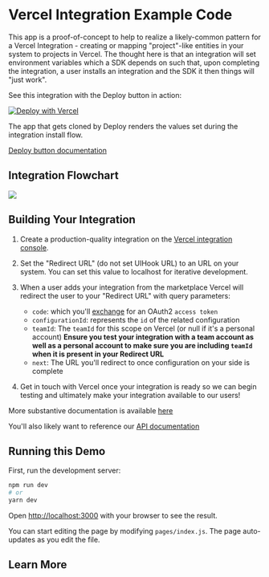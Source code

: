 # Vercel Integration Example Code

This app is a proof-of-concept to help to realize a likely-common pattern for a Vercel Integration - creating or mapping "project"-like entities in your system to projects in Vercel. The thought here is that an integration will set environment variables which a SDK depends on such that, upon completing the integration, a user installs an integration and the SDK it then things will "just work".

See this integration with the Deploy button in action:

[![Deploy with Vercel](https://vercel.com/button)](https://vercel.com/new/git/external?repository-url=https%3A%2F%2Fgithub.com%2Felsigh%2Fvercel-integration-deploy-demo&integration-ids=oac_4FhKvY0Ia1NHtuKGFtl5GgSf)

The app that gets cloned by Deploy renders the values set during the integration install flow.

[Deploy button documentation](https://vercel.com/docs/more/deploy-button)

## Integration Flowchart

![](https://app.lucidchart.com/documents/image/5095a92f-606b-4c7e-aa2e-83a56b1d8caa/1/838)

## Building Your Integration

1. Create a production-quality integration on the [Vercel integration console](https://vercel.com/dashboard/integrations/console).

2. Set the "Redirect URL" (do not set UIHook URL) to an URL on your system. You can set this value to localhost for iterative development.

3. When a user adds your integration from the marketplace Vercel will redirect the user to your "Redirect URL" with query parameters:

    - `code`: which you'll [exchange](https://vercel.com/docs/api#endpoints/o-auth2/exchanging-code-for-an-access-token) for an OAuth2 `access token`
    - `configurationId`: represents the `id` of the related configuration
    - `teamId`: The `teamId` for this scope on Vercel (or null if it's a personal account) **Ensure you test your integration with a team account as well as a personal account to make sure you are including `teamId` when it is present in your Redirect URL**
    - `next`: The URL you'll redirect to once configuration on your side is complete

4. Get in touch with Vercel once your integration is ready so we can begin testing and ultimately make your integration available to our users!

More substantive documentation is available [here](https://vercel.com/docs/integrations)

You'll also likely want to reference our [API documentation](https://vercel.com/docs/api)

## Running this Demo

First, run the development server:

```bash
npm run dev
# or
yarn dev
```

Open [http://localhost:3000](http://localhost:3000) with your browser to see the result.

You can start editing the page by modifying `pages/index.js`. The page auto-updates as you edit the file.

## Learn More
